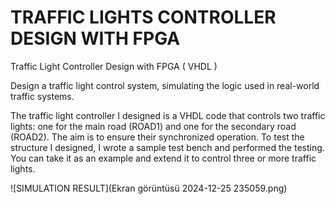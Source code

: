 # TRAFFIC LIGHTS CONTROLLER DESIGN WITH FPGA
Traffic Light Controller Design with FPGA ( VHDL )

Design a traffic light control system, simulating the logic used in real-world traffic systems.

The traffic light controller I designed is a VHDL code that controls two traffic lights: one for the main road (ROAD1) and one for the secondary road (ROAD2). The aim is to ensure their synchronized operation. To test the structure I designed, I wrote a sample test bench and performed the testing. You can take it as an example and extend it to control three or more traffic lights.

![SIMULATION RESULT](Ekran görüntüsü 2024-12-25 235059.png)
